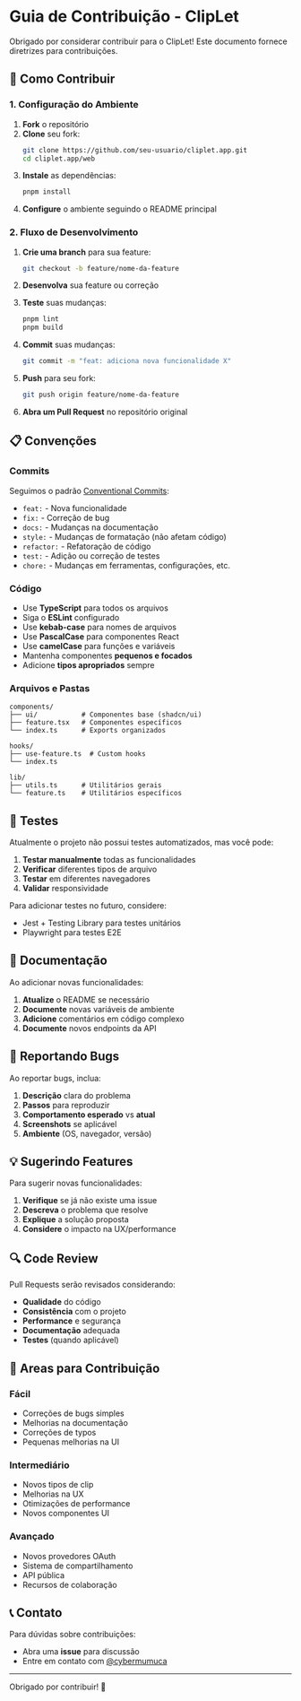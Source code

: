 # Guia de Contribuição - ClipLet

Obrigado por considerar contribuir para o ClipLet! Este documento fornece diretrizes para contribuições.

## 🚀 Como Contribuir

### 1. Configuração do Ambiente

1. **Fork** o repositório
2. **Clone** seu fork:
   ```bash
   git clone https://github.com/seu-usuario/cliplet.app.git
   cd cliplet.app/web
   ```
3. **Instale** as dependências:
   ```bash
   pnpm install
   ```
4. **Configure** o ambiente seguindo o README principal

### 2. Fluxo de Desenvolvimento

1. **Crie uma branch** para sua feature:
   ```bash
   git checkout -b feature/nome-da-feature
   ```

2. **Desenvolva** sua feature ou correção

3. **Teste** suas mudanças:
   ```bash
   pnpm lint
   pnpm build
   ```

4. **Commit** suas mudanças:
   ```bash
   git commit -m "feat: adiciona nova funcionalidade X"
   ```

5. **Push** para seu fork:
   ```bash
   git push origin feature/nome-da-feature
   ```

6. **Abra um Pull Request** no repositório original

## 📋 Convenções

### Commits
Seguimos o padrão [Conventional Commits](https://www.conventionalcommits.org/):

- `feat:` - Nova funcionalidade
- `fix:` - Correção de bug
- `docs:` - Mudanças na documentação
- `style:` - Mudanças de formatação (não afetam código)
- `refactor:` - Refatoração de código
- `test:` - Adição ou correção de testes
- `chore:` - Mudanças em ferramentas, configurações, etc.

### Código
- Use **TypeScript** para todos os arquivos
- Siga o **ESLint** configurado
- Use **kebab-case** para nomes de arquivos
- Use **PascalCase** para componentes React
- Use **camelCase** para funções e variáveis
- Mantenha componentes **pequenos e focados**
- Adicione **tipos apropriados** sempre

### Arquivos e Pastas
```
components/
├── ui/           # Componentes base (shadcn/ui)
├── feature.tsx   # Componentes específicos
└── index.ts      # Exports organizados

hooks/
├── use-feature.ts  # Custom hooks
└── index.ts

lib/
├── utils.ts      # Utilitários gerais
└── feature.ts    # Utilitários específicos
```

## 🧪 Testes

Atualmente o projeto não possui testes automatizados, mas você pode:

1. **Testar manualmente** todas as funcionalidades
2. **Verificar** diferentes tipos de arquivo
3. **Testar** em diferentes navegadores
4. **Validar** responsividade

Para adicionar testes no futuro, considere:
- Jest + Testing Library para testes unitários
- Playwright para testes E2E

## 📝 Documentação

Ao adicionar novas funcionalidades:

1. **Atualize** o README se necessário
2. **Documente** novas variáveis de ambiente
3. **Adicione** comentários em código complexo
4. **Documente** novos endpoints da API

## 🐛 Reportando Bugs

Ao reportar bugs, inclua:

1. **Descrição** clara do problema
2. **Passos** para reproduzir
3. **Comportamento esperado** vs **atual**
4. **Screenshots** se aplicável
5. **Ambiente** (OS, navegador, versão)

## 💡 Sugerindo Features

Para sugerir novas funcionalidades:

1. **Verifique** se já não existe uma issue
2. **Descreva** o problema que resolve
3. **Explique** a solução proposta
4. **Considere** o impacto na UX/performance

## 🔍 Code Review

Pull Requests serão revisados considerando:

- **Qualidade** do código
- **Consistência** com o projeto
- **Performance** e segurança
- **Documentação** adequada
- **Testes** (quando aplicável)

## 🚀 Areas para Contribuição

### Fácil
- Correções de bugs simples
- Melhorias na documentação
- Correções de typos
- Pequenas melhorias na UI

### Intermediário
- Novos tipos de clip
- Melhorias na UX
- Otimizações de performance
- Novos componentes UI

### Avançado
- Novos provedores OAuth
- Sistema de compartilhamento
- API pública
- Recursos de colaboração

## 📞 Contato

Para dúvidas sobre contribuições:
- Abra uma **issue** para discussão
- Entre em contato com [@cybermumuca](https://github.com/cybermumuca)

---

Obrigado por contribuir! 🚀